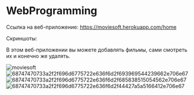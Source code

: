 # WebProgramming
Ссылка на веб-приложение: https://moviesoft.herokuapp.com/home

Скриншоты:

В этом веб-приложении вы можете добавлять фильмы, сами
смотреть их и конечно же удалять.


![moviesoft](https://user-images.githubusercontent.com/84037263/157816350-fd738b1b-fd53-4bc6-a4c0-17c10dfd0754.png)
![68747470733a2f2f696d6775722e636f6d2f693969544239662e706e67](https://user-images.githubusercontent.com/84037263/157816358-2633e920-f4e3-4a0e-b1e1-e008f90a458b.png)
![68747470733a2f2f696d6775722e636f6d2f685838515054562e706e67](https://user-images.githubusercontent.com/84037263/157816420-f90d60c5-4157-4469-9384-ba0b523cbd2a.png)
![68747470733a2f2f696d6775722e636f6d2f44427a5a5166412e706e67](https://user-images.githubusercontent.com/84037263/157816430-d0e01256-8193-40a1-8915-829845e10e02.png)
